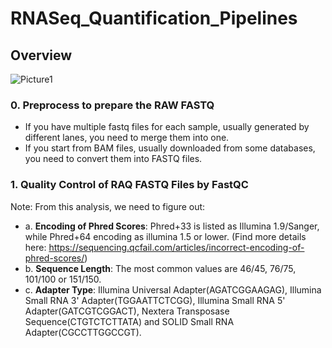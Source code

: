 # RNASeq_Quantification_Pipelines

## Overview
![Picture1](https://user-images.githubusercontent.com/33663247/66729168-3ef9f700-ee0f-11e9-866a-d4a621466c9d.png)


### 0. Preprocess to prepare the RAW FASTQ

* If you have multiple fastq files for each sample, usually generated by different lanes, you need to merge them into one.
* If you start from BAM files, usually downloaded from some databases, you need to convert them into FASTQ files.


### 1. Quality Control of RAQ FASTQ Files by FastQC

Note: From this analysis, we need to figure out:
* a. **Encoding of Phred Scores**: Phred+33 is listed as Illumina 1.9/Sanger, while Phred+64 encoding as illumina 1.5 or lower. (Find more details here: https://sequencing.qcfail.com/articles/incorrect-encoding-of-phred-scores/)
* b. **Sequence Length**: The most common values are 46/45, 76/75, 101/100 or 151/150.
* c. **Adapter Type**: Illumina Universal Adapter(AGATCGGAAGAG), Illumina Small RNA 3' Adapter(TGGAATTCTCGG), Illumina Small RNA 5' Adapter(GATCGTCGGACT), Nextera Transposase Sequence(CTGTCTCTTATA) and SOLID Small RNA Adapter(CGCCTTGGCCGT).
